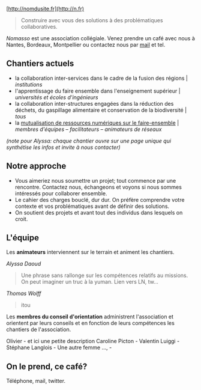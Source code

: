 [http://nomdusite.fr](http://n.fr) 

> Construire avec vous des solutions à des problématiques collaboratives.

*Nomasso* est une association collégiale. 
Venez prendre un café avec nous à Nantes, Bordeaux, Montpellier ou contactez nous par [mail](mailto:daoud.alyssa@gmail.com) et tel. 

## Chantiers actuels

* la collaboration inter-services dans le cadre de la fusion des régions | *institutions*
* l'apprentissage du faire ensemble dans l'enseignement supérieur | *universités et écoles d'ingénieurs*
* la collaboration inter-structures engagées dans la réduction des déchets, du gaspillage alimentaire et conservation de la biodiversité | *tous*
* la [mutualisation de ressources numériques sur le faire-ensemble](http://dev.multibao.org) | *membres d'équipes – facilitateurs – animateurs de réseaux*

*(note pour Alyssa: chaque chantier ouvre sur une page unique qui synthétise les infos et invite à nous contacter)*

## Notre approche

* Vous aimeriez nous soumettre un projet; tout commence par une rencontre. Contactez nous, échangeons et voyons si nous sommes intéressés pour collaborer ensemble. 
* Le cahier des charges bouclé, dur dur. On préfère comprendre votre contexte et vos problématiques avant de définir des solutions. 
* On soutient des projets et avant tout des individus dans lesquels on croit. 

## L'équipe

Les **animateurs** interviennent sur le terrain et animent les chantiers. 

*Alyssa Daoud*

> Une phrase sans rallonge sur les compétences relatifs au missions. On peut imaginer un truc à la yuman. Lien vers LN, tw...

*Thomas Wolff*

> itou

Les **membres du conseil d'orientation** administrent l'association et orientent par leurs conseils et en fonction de leurs compétences les chantiers de l'association. 

Olivier - et ici une petite description
Caroline Picton - 
Valentin Luiggi - 
Stéphane Langlois - 
Une autre femme …,  -

## On le prend, ce café? 

Téléphone, mail, twitter. 
